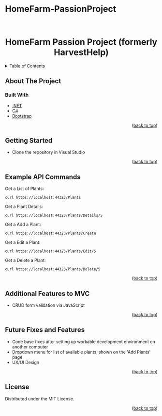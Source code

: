 # HomeFarm-PassionProject

<div id="top"></div>
<!-- PROJECT LOGO -->
<br />
<div align="center">
  <h1 align="center">HomeFarm Passion Project (formerly HarvestHelp)</h1>
</div>


<!-- TABLE OF CONTENTS -->
<details>
  <summary>Table of Contents</summary>
  <ol>
    <li>
      <a href="#about-the-project">About The Project</a>
    </li>
    <li>
      <a href="#built-with">Built With</a>
    </li>
    <li>
      <a href="#getting-started">Getting Started</a>
    </li>
    <li><a href="#example-api-commands">Example API Commands</a></li>
    <li><a href="#additional-features-to-mvc">Additional Features to MVC</a></li>
    <li><a href="#future-fixes-and-features">Future Fixes and Features</a></li>
    <li><a href="#license">License</a></li>

  </ol>
</details>


<!-- ABOUT THE PROJECT -->
## About The Project


### Built With

* [.NET](https://docs.microsoft.com/en-us/dotnet/)
* [C#](https://docs.microsoft.com/en-us/dotnet/csharp/)
* [Bootstrap](https://getbootstrap.com)

<p align="right">(<a href="#top">back to top</a>)</p>



<!-- GETTING STARTED -->
## Getting Started

- Clone the repository in Visual Studio


<p align="right">(<a href="#top">back to top</a>)</p>



<!-- API EXAMPLES -->
## Example API Commands

Get a List of Plants:
```
curl https://localhost:44323/Plants
```

Get a Plant Details:
```
curl https://localhost:44323/Plants/Details/5
```

Get a Add a Plant:
```
curl https://localhost:44323/Plants/Create
```

Get a Edit a Plant:
```
curl https://localhost:44323/Plants/Edit/5
```

Get a Delete a Plant:
```
curl https://localhost:44323/Plants/Delete/5
```


<p align="right">(<a href="#top">back to top</a>)</p>


<!-- Additional Features -->
## Additional Features to MVC
- CRUD form validation via JavaScript



<p align="right">(<a href="#top">back to top</a>)</p>



<!-- Future Features & Improvements -->
## Future Fixes and Features
- Code base fixes after setting up workable development environment on another computer
- Dropdown menu for list of available plants, shown on the 'Add Plants' page
- UX/UI Design


<p align="right">(<a href="#top">back to top</a>)</p>



<!-- LICENSE -->
## License

Distributed under the MIT License.

<p align="right">(<a href="#top">back to top</a>)</p>
